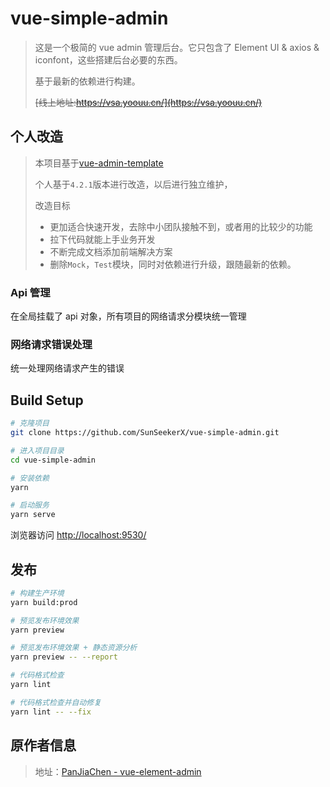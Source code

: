 # vue-simple-admin

> 这是一个极简的 vue admin 管理后台。它只包含了 Element UI & axios & iconfont，这些搭建后台必要的东西。
>
> 基于最新的依赖进行构建。
>
> ~~[线上地址:https://vsa.yoouu.cn/](https://vsa.yoouu.cn/)~~

## 个人改造

> 本项目基于[vue-admin-template](https://github.com/PanJiaChen/vue-admin-template)
>
> 个人基于`4.2.1`版本进行改造，以后进行独立维护，
>
> 改造目标
>
> - 更加适合快速开发，去除中小团队接触不到，或者用的比较少的功能
> - 拉下代码就能上手业务开发
> - 不断完成文档添加前端解决方案
> - 删除`Mock`，`Test`模块，同时对依赖进行升级，跟随最新的依赖。

### Api 管理

在全局挂载了 api 对象，所有项目的网络请求分模块统一管理

### 网络请求错误处理

统一处理网络请求产生的错误

## Build Setup

```bash
# 克隆项目
git clone https://github.com/SunSeekerX/vue-simple-admin.git

# 进入项目目录
cd vue-simple-admin

# 安装依赖
yarn

# 启动服务
yarn serve
```

浏览器访问 [http://localhost:9530/](http://localhost:9530/)

## 发布

```bash
# 构建生产环境
yarn build:prod

# 预览发布环境效果
yarn preview

# 预览发布环境效果 + 静态资源分析
yarn preview -- --report

# 代码格式检查
yarn lint

# 代码格式检查并自动修复
yarn lint -- --fix
```

## 原作者信息

> 地址：[PanJiaChen - vue-element-admin](https://github.com/PanJiaChen)
